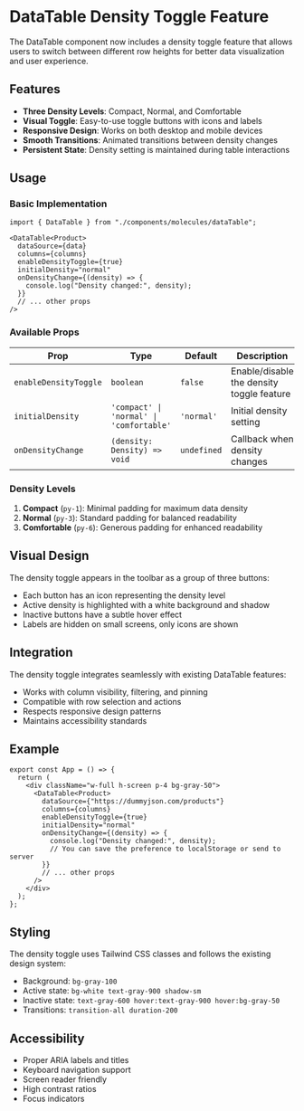 # DataTable Density Toggle Feature

The DataTable component now includes a density toggle feature that allows users to switch between different row heights for better data visualization and user experience.

## Features

- **Three Density Levels**: Compact, Normal, and Comfortable
- **Visual Toggle**: Easy-to-use toggle buttons with icons and labels
- **Responsive Design**: Works on both desktop and mobile devices
- **Smooth Transitions**: Animated transitions between density changes
- **Persistent State**: Density setting is maintained during table interactions

## Usage

### Basic Implementation

```tsx
import { DataTable } from "./components/molecules/dataTable";

<DataTable<Product>
  dataSource={data}
  columns={columns}
  enableDensityToggle={true}
  initialDensity="normal"
  onDensityChange={(density) => {
    console.log("Density changed:", density);
  }}
  // ... other props
/>
```

### Available Props

| Prop | Type | Default | Description |
|------|------|---------|-------------|
| `enableDensityToggle` | `boolean` | `false` | Enable/disable the density toggle feature |
| `initialDensity` | `'compact' \| 'normal' \| 'comfortable'` | `'normal'` | Initial density setting |
| `onDensityChange` | `(density: Density) => void` | `undefined` | Callback when density changes |

### Density Levels

1. **Compact** (`py-1`): Minimal padding for maximum data density
2. **Normal** (`py-3`): Standard padding for balanced readability
3. **Comfortable** (`py-6`): Generous padding for enhanced readability

## Visual Design

The density toggle appears in the toolbar as a group of three buttons:
- Each button has an icon representing the density level
- Active density is highlighted with a white background and shadow
- Inactive buttons have a subtle hover effect
- Labels are hidden on small screens, only icons are shown

## Integration

The density toggle integrates seamlessly with existing DataTable features:
- Works with column visibility, filtering, and pinning
- Compatible with row selection and actions
- Respects responsive design patterns
- Maintains accessibility standards

## Example

```tsx
export const App = () => {
  return (
    <div className="w-full h-screen p-4 bg-gray-50">
      <DataTable<Product>
        dataSource={"https://dummyjson.com/products"}
        columns={columns}
        enableDensityToggle={true}
        initialDensity="normal"
        onDensityChange={(density) => {
          console.log("Density changed:", density);
          // You can save the preference to localStorage or send to server
        }}
        // ... other props
      />
    </div>
  );
};
```

## Styling

The density toggle uses Tailwind CSS classes and follows the existing design system:
- Background: `bg-gray-100`
- Active state: `bg-white text-gray-900 shadow-sm`
- Inactive state: `text-gray-600 hover:text-gray-900 hover:bg-gray-50`
- Transitions: `transition-all duration-200`

## Accessibility

- Proper ARIA labels and titles
- Keyboard navigation support
- Screen reader friendly
- High contrast ratios
- Focus indicators 